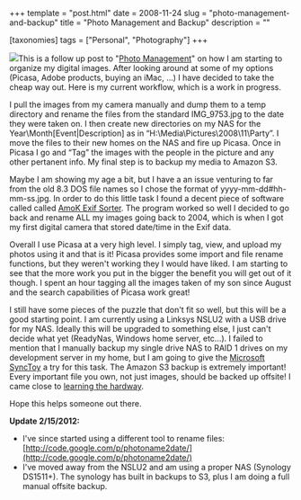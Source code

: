 +++
template = "post.html"
date = 2008-11-24
slug = "photo-management-and-backup"
title = "Photo Management and Backup"
description = ""

[taxonomies]
tags = ["Personal", "Photography"]
+++

![](http://farm4.static.flickr.com/3282/3026400406_811a14876f_m.jpg)This is a follow up post to "[Photo Management](/post/photo-management)" on how I am starting to organize my digital images. After looking around at some of my options (Picasa, Adobe products, buying an iMac, …) I have decided to take the cheap way out. Here is my current workflow, which is a work in progress.  

<!-- more -->

I pull the images from my camera manually and dump them to a temp directory and rename the files from the standard IMG_9753.jpg to the date they were taken on. I then create new directories on my NAS for the Year\Month\[Event|Description] as in “H:\Media\Pictures\2008\11\Party”. I move the files to their new homes on the NAS and fire up Picasa. Once in Picasa I go and “Tag” the images with the people in the picture and any other pertanent info. My final step is to backup my media to Amazon S3.  

Maybe I am showing my age a bit, but I have a an issue venturing to far from the old 8.3 DOS file names so I chose the format of yyyy-mm-dd#hh-mm-ss.jpg. In order to do this little task I found a decent piece of software called called [AmoK Exif Sorter](http://www.amok.am/en/freeware/amok_exif_sorter/). The program worked so well I decided to go back and rename ALL my images going back to 2004, which is when I got my first digital camera that stored date/time in the Exif data.   

Overall I use Picasa at a very high level. I simply tag, view, and upload my photos using it and that is it! Picasa provides some import and file rename functions, but they weren't working they I would have liked. I am starting to see that the more work you put in the bigger the benefit you will get out of it though. I spent an hour tagging all the images taken of my son since August and the search capabilities of Picasa work great!  

I still have some pieces of the puzzle that don't fit so well, but this will be a good starting point. I am currently using a Linksys NSLU2 with a USB drive for my NAS. Ideally this will be upgraded to something else, I just can't decide what yet (ReadyNas, Windows home server, etc…). I failed to mention that I manually backup my single drive NAS to RAID 1 drives on my development server in my home, but I am going to give the [Microsoft SyncToy](http://www.microsoft.com/prophoto/downloads/synctoybeta.aspx) a try for this task. The Amazon S3 backup is extremely important! Every important file you own, not just images, should be backed up offsite! I came close to [learning the hardway](/archive/2008/01/06/for-god-sake-man-backup-everything.aspx).  

Hope this helps someone out there.

**Update 2/15/2012:**

*   I've since started using a different tool to rename files: [http://code.google.com/p/photoname2date/](http://code.google.com/p/photoname2date/)
*   I've moved away from the NSLU2 and am using a proper NAS (Synology DS1511+). The synology has built in backups to S3, plus I am doing a full manual offsite backup.